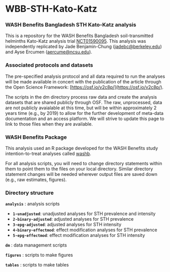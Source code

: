 # WBB-STH-Kato-Katz
### WASH Benefits Bangladesh STH Kato-Katz analysis

This is a repository for the WASH Benefits Bangladesh soil-transmitted helminths Kato-Katz analysis trial [NCT01590095](https://clinicaltrials.gov/ct2/show/NCT01590095). This analysis was independently replicated by Jade Benjamin-Chung (jadebc@berkeley.edu) and Ayse Ercumen (aercume@ncsu.edu). 

### Associated protocols and datasets

The pre-specified analysis protocol and all data required to run the analyses will be made available in concert with the publication of the article through the Open Science Framework: [https://osf.io/v2c8p/](https://osf.io/v2c8p/).

The scripts in the dm directory process raw data and create the analysis datasets that are shared publicly through OSF. The raw, unprocessed, data are not publicly avaialable at this time, but will be within approximately 2 years time (e.g., by 2019) to allow for the further development of meta-data documentation and an access platform. We will strive to update this page to link to those files when they are available.

### WASH Benefits Package

This analysis used an R package developed for the WASH Benefits study intention-to-treat analyses called [washb](https://github.com/ben-arnold/washb). 

For all analysis scripts, you will need to change directory statements within them to point them to the files on your local directory. Similar directory statement changes will be needed wherever output files are saved down (e.g., raw estimates, figures).

### Directory structure

**`analysis`** : analysis scripts

* **`1-unadjusted`**: unadjusted analyses for STH prevalence and intensity
* **`2-binary-adjusted`**: adjusted analyses for STH prevalence 
* **`3-epg-adjusted`**: adjusted analyses for STH intensity
* **`4-binary-effectmod`**: effect modification analyses for STH prevalence 
* **`5-epg-effectmod`**: effect modification analyses for STH intensity

**`dm`** : data management scripts

**`figures`** : scripts to make figures

**`tables`** : scripts to make tables

